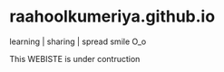# raahoolkumeriya.github.io
learning | sharing | spread smile O_o

This WEBISTE is under contruction 
